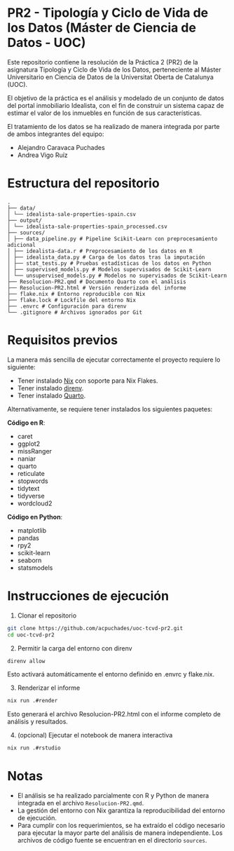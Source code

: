 # PR2 - Tipología y Ciclo de Vida de los Datos (Máster de Ciencia de Datos - UOC)

Este repositorio contiene la resolución de la Práctica 2 (PR2) de la asignatura Tipología y Ciclo de Vida de los Datos, perteneciente al Máster Universitario en Ciencia de Datos de la Universitat Oberta de Catalunya (UOC).

El objetivo de la práctica es el análisis y modelado de un conjunto de datos del portal inmobiliario Idealista, con el fin de construir un sistema capaz de estimar el valor de los inmuebles en función de sus características.

El tratamiento de los datos se ha realizado de manera integrada por parte de ambos integrantes del equipo:

- Alejandro Caravaca Puchades
- Andrea Vigo Ruíz

# Estructura del repositorio

```
.
├── data/
│ └── idealista-sale-properties-spain.csv
├── output/
│ └── idealista-sale-properties-spain_processed.csv
├── sources/
│ ├── data_pipeline.py # Pipeline Scikit-Learn con preprocesamiento adicional
│ ├── idealista-data.r # Preprocesamiento de los datos en R
│ ├── idealista_data.py # Carga de los datos tras la imputación
│ ├── stat_tests.py # Pruebas estadísticas de los datos en Python
│ ├── supervised_models.py # Modelos supervisados de Scikit-Learn
│ └── unsupervised_models.py # Modelos no supervisados de Scikit-Learn
├── Resolucion-PR2.qmd # Documento Quarto con el análisis
├── Resolucion-PR2.html # Versión renderizada del informe
├── flake.nix # Entorno reproducible con Nix
├── flake.lock # Lockfile del entorno Nix
├── .envrc # Configuración para direnv
└── .gitignore # Archivos ignorados por Git
```

# Requisitos previos

La manera más sencilla de ejecutar correctamente el proyecto requiere lo siguiente:

- Tener instalado [Nix](https://nixos.org/download.html) con soporte para Nix Flakes.
- Tener instalado [direnv](https://direnv.net/docs/installation.html).
- Tener instalado [Quarto](https://quarto.org/docs/get-started/).

Alternativamente, se requiere tener instalados los siguientes paquetes:

**Código en R**:

- caret
- ggplot2
- missRanger
- naniar
- quarto
- reticulate
- stopwords
- tidytext
- tidyverse
- wordcloud2

**Código en Python**:

- matplotlib
- pandas
- rpy2
- scikit-learn
- seaborn
- statsmodels

# Instrucciones de ejecución

1. Clonar el repositorio

```bash
git clone https://github.com/acpuchades/uoc-tcvd-pr2.git
cd uoc-tcvd-pr2
```

2. Permitir la carga del entorno con direnv

```bash
direnv allow
```

Esto activará automáticamente el entorno definido en .envrc y flake.nix.

3. Renderizar el informe

```bash
nix run .#render
```

Esto generará el archivo Resolucion-PR2.html con el informe completo de análisis y resultados.

4. (opcional) Ejecutar el notebook de manera interactiva

```bash
nix run .#rstudio
```

# Notas

- El análisis se ha realizado parcialmente con R y Python de manera integrada en el archivo `Resolucion-PR2.qmd`.
- La gestión del entorno con Nix garantiza la reproducibilidad del entorno de ejecución.
- Para cumplir con los requerimientos, se ha extraído el código necesario para ejecutar la mayor parte del análisis de manera independiente. Los archivos de código fuente se encuentran en el directorio `sources`.
